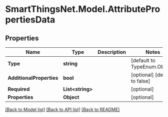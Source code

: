 # SmartThingsNet.Model.AttributePropertiesData
## Properties

Name | Type | Description | Notes
------------ | ------------- | ------------- | -------------
**Type** | **string** |  | [default to TypeEnum.Object]
**AdditionalProperties** | **bool** |  | [optional] [default to false]
**Required** | **List&lt;string&gt;** |  | [optional] 
**Properties** | **Object** |  | [optional] 

[[Back to Model list]](../README.md#documentation-for-models) [[Back to API list]](../README.md#documentation-for-api-endpoints) [[Back to README]](../README.md)

